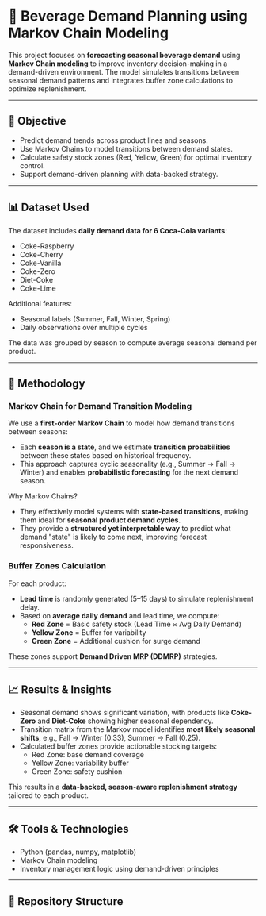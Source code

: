 # 🧃 Beverage Demand Planning using Markov Chain Modeling

This project focuses on **forecasting seasonal beverage demand** using **Markov Chain modeling** to improve inventory decision-making in a demand-driven environment. The model simulates transitions between seasonal demand patterns and integrates buffer zone calculations to optimize replenishment.

---

## 🎯 Objective

- Predict demand trends across product lines and seasons.
- Use Markov Chains to model transitions between demand states.
- Calculate safety stock zones (Red, Yellow, Green) for optimal inventory control.
- Support demand-driven planning with data-backed strategy.

---

## 📊 Dataset Used

The dataset includes **daily demand data for 6 Coca-Cola variants**:
- Coke-Raspberry  
- Coke-Cherry  
- Coke-Vanilla  
- Coke-Zero  
- Diet-Coke  
- Coke-Lime  

Additional features:
- Seasonal labels (Summer, Fall, Winter, Spring)
- Daily observations over multiple cycles

The data was grouped by season to compute average seasonal demand per product.

---

## 🔄 Methodology

### Markov Chain for Demand Transition Modeling

We use a **first-order Markov Chain** to model how demand transitions between seasons:
- Each **season is a state**, and we estimate **transition probabilities** between these states based on historical frequency.
- This approach captures cyclic seasonality (e.g., Summer → Fall → Winter) and enables **probabilistic forecasting** for the next demand season.

Why Markov Chains?
- They effectively model systems with **state-based transitions**, making them ideal for **seasonal product demand cycles**.
- They provide a **structured yet interpretable way** to predict what demand "state" is likely to come next, improving forecast responsiveness.

### Buffer Zones Calculation

For each product:
- **Lead time** is randomly generated (5–15 days) to simulate replenishment delay.
- Based on **average daily demand** and lead time, we compute:
  - **Red Zone** = Basic safety stock (Lead Time × Avg Daily Demand)
  - **Yellow Zone** = Buffer for variability
  - **Green Zone** = Additional cushion for surge demand

These zones support **Demand Driven MRP (DDMRP)** strategies.

---

## 📈 Results & Insights

- Seasonal demand shows significant variation, with products like **Coke-Zero** and **Diet-Coke** showing higher seasonal dependency.
- Transition matrix from the Markov model identifies **most likely seasonal shifts**, e.g., Fall → Winter (0.33), Summer → Fall (0.25).
- Calculated buffer zones provide actionable stocking targets:
  - Red Zone: base demand coverage
  - Yellow Zone: variability buffer
  - Green Zone: safety cushion

This results in a **data-backed, season-aware replenishment strategy** tailored to each product.

---

## 🛠 Tools & Technologies

- Python (pandas, numpy, matplotlib)
- Markov Chain modeling
- Inventory management logic using demand-driven principles

---

## 📁 Repository Structure
